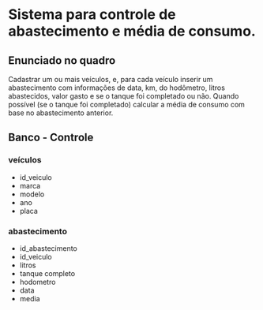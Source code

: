# Sistema para controle de abastecimento e média de consumo.
## Enunciado no quadro
Cadastrar um ou mais veículos, e, para cada veículo inserir um abastecimento com informações de data, km, do hodômetro, litros abastecidos, valor gasto e se o tanque foi completado ou não. Quando possível (se o tanque foi completado) calcular a média de consumo com base no abastecimento anterior.

## Banco - Controle
### veículos
- id_veiculo
- marca
- modelo
- ano
- placa

### abastecimento
- id_abastecimento
- id_veiculo
- litros
- tanque completo
- hodometro
- data
- media